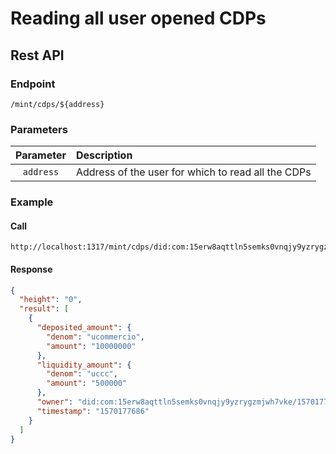 # Reading all user opened CDPs

## Rest API
### Endpoint     
```
/mint/cdps/${address}
```

### Parameters
| Parameter | Description |
| :-------: | :---------- | 
| `address` | Address of the user for which to read all the CDPs |

### Example 
#### Call
```
http://localhost:1317/mint/cdps/did:com:15erw8aqttln5semks0vnqjy9yzrygzmjwh7vke
```
#### Response
```json
{
  "height": "0",
  "result": [
    {
      "deposited_amount": {
        "denom": "ucommercio",
        "amount": "10000000"
      },
      "liquidity_amount": {
        "denom": "uccc",
        "amount": "500000"
      },
      "owner": "did:com:15erw8aqttln5semks0vnqjy9yzrygzmjwh7vke/1570177686",
      "timestamp": "1570177686"
    }
  ]
}
```
